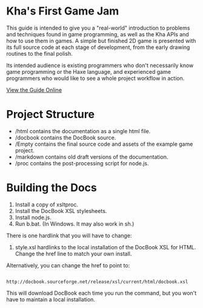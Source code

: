 # Kha's First Game Jam

This guide is intended to give you a "real-world" introduction to problems and techniques found in game programming, as well as the Kha APIs and how to use them in games. A simple but finished 2D game is presented with its full source code at each stage of development, from the early drawing routines to the final polish.

Its intended audience is existing programmers who don't necessarily know game programming or the Haxe language, and experienced game programmers who would like to see a whole project workflow in action.

[View the Guide Online](http://htmlpreview.github.io/?https://raw.githubusercontent.com/triplefox/khaguide/master/build/book.html)

# Project Structure

* /html contains the documentation as a single html file.
* /docbook contains the DocBook source.
* /Empty contains the final source code and assets of the example game project.
* /markdown contains old draft versions of the documentation.
* /proc contains the post-processing script for node.js.

# Building the Docs

1. Install a copy of xsltproc.
2. Install the DocBook XSL stylesheets.
3. Install node.js.
4. Run b.bat. (In Windows. It may also work in sh.)
        
There is one hardlink that you will have to change: 

1. style.xsl hardlinks to the local installation of the DocBook XSL for HTML. Change the href line to match your own install.

Alternatively, you can change the href to point to:

        http://docbook.sourceforge.net/release/xsl/current/html/docbook.xsl

This will download DocBook each time you run the command, but you won't have to maintain a local installation.